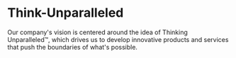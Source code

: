 # Think-Unparalleled
Our company's vision is centered around the idea of Thinking Unparalleled™, which drives us to develop innovative products and services that push the boundaries of what's possible.
